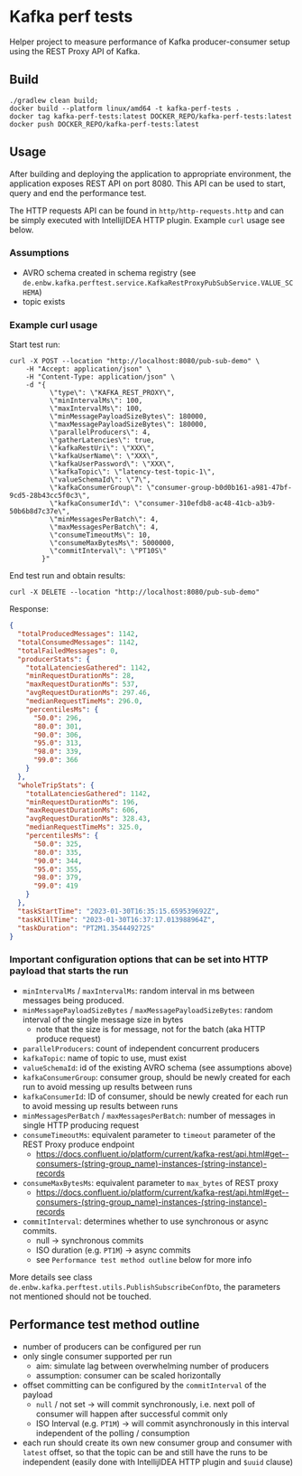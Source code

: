 # Kafka perf tests

Helper project to measure performance of Kafka producer-consumer setup using the REST Proxy API of Kafka.

## Build 

```shell
./gradlew clean build;
docker build --platform linux/amd64 -t kafka-perf-tests .
docker tag kafka-perf-tests:latest DOCKER_REPO/kafka-perf-tests:latest
docker push DOCKER_REPO/kafka-perf-tests:latest
```

## Usage

After building and deploying the application to appropriate environment, the application exposes REST API on
port 8080. This API can be used to start, query and end the performance test.

The HTTP requests API can be found in `http/http-requests.http` and can be simply executed 
with IntellijIDEA HTTP plugin. Example `curl` usage see below.

### Assumptions
- AVRO schema created in schema registry (see `de.enbw.kafka.perftest.service.KafkaRestProxyPubSubService.VALUE_SCHEMA`)
- topic exists

### Example curl usage
Start test run:
```shell
curl -X POST --location "http://localhost:8080/pub-sub-demo" \
    -H "Accept: application/json" \
    -H "Content-Type: application/json" \
    -d "{
          \"type\": \"KAFKA_REST_PROXY\",
          \"minIntervalMs\": 100,
          \"maxIntervalMs\": 100,
          \"minMessagePayloadSizeBytes\": 180000,
          \"maxMessagePayloadSizeBytes\": 180000,
          \"parallelProducers\": 4,
          \"gatherLatencies\": true,
          \"kafkaRestUri\": \"XXX\",
          \"kafkaUserName\": \"XXX\",
          \"kafkaUserPassword\": \"XXX\",
          \"kafkaTopic\": \"latency-test-topic-1\",
          \"valueSchemaId\": \"7\",
          \"kafkaConsumerGroup\": \"consumer-group-b0d0b161-a981-47bf-9cd5-28b43cc5f0c3\",
          \"kafkaConsumerId\": \"consumer-310efdb8-ac48-41cb-a3b9-50b6b8d7c37e\",
          \"minMessagesPerBatch\": 4,
          \"maxMessagesPerBatch\": 4,
          \"consumeTimeoutMs\": 10,
          \"consumeMaxBytesMs\": 5000000,
          \"commitInterval\": \"PT10S\"
        }"
```

End test run and obtain results:
```shell
curl -X DELETE --location "http://localhost:8080/pub-sub-demo"
```

Response:
```json
{
  "totalProducedMessages": 1142,
  "totalConsumedMessages": 1142,
  "totalFailedMessages": 0,
  "producerStats": {
    "totalLatenciesGathered": 1142,
    "minRequestDurationMs": 28,
    "maxRequestDurationMs": 537,
    "avgRequestDurationMs": 297.46,
    "medianRequestTimeMs": 296.0,
    "percentilesMs": {
      "50.0": 296,
      "80.0": 301,
      "90.0": 306,
      "95.0": 313,
      "98.0": 339,
      "99.0": 366
    }
  },
  "wholeTripStats": {
    "totalLatenciesGathered": 1142,
    "minRequestDurationMs": 196,
    "maxRequestDurationMs": 606,
    "avgRequestDurationMs": 328.43,
    "medianRequestTimeMs": 325.0,
    "percentilesMs": {
      "50.0": 325,
      "80.0": 335,
      "90.0": 344,
      "95.0": 355,
      "98.0": 379,
      "99.0": 419
    }
  },
  "taskStartTime": "2023-01-30T16:35:15.659539692Z",
  "taskKillTime": "2023-01-30T16:37:17.013988964Z",
  "taskDuration": "PT2M1.354449272S"
}
```

### Important configuration options that can be set into HTTP payload that starts the run
- `minIntervalMs` / `maxIntervalMs`: random interval in ms between messages being produced.
- `minMessagePayloadSizeBytes` / `maxMessagePayloadSizeBytes`: random interval of the single message size in bytes
  - note that the size is for message, not for the batch (aka HTTP produce request)
- `parallelProducers`: count of independent concurrent producers
- `kafkaTopic`: name of topic to use, must exist
- `valueSchemaId`: id of the existing AVRO schema (see assumptions above)
- `kafkaConsumerGroup`: consumer group, should be newly created for each run to avoid messing up results between runs
- `kafkaConsumerId`: ID of consumer, should be newly created for each run to avoid messing up results between runs
- `minMessagesPerBatch` / `maxMessagesPerBatch`: number of messages in single HTTP producing request
- `consumeTimeoutMs`: equivalent parameter to `timeout` parameter of the REST Proxy produce endpoint
  - https://docs.confluent.io/platform/current/kafka-rest/api.html#get--consumers-(string-group_name)-instances-(string-instance)-records
- `consumeMaxBytesMs`: equivalent parameter to `max_bytes` of REST proxy
  - https://docs.confluent.io/platform/current/kafka-rest/api.html#get--consumers-(string-group_name)-instances-(string-instance)-records
- `commitInterval`: determines whether to use synchronous or async commits.
  - null -> synchronous commits
  - ISO duration (e.g. `PT1M`) -> async commits
  - see `Performance test method outline` below for more info

More details see class `de.enbw.kafka.perftest.utils.PublishSubscribeConfDto`, the parameters not mentioned
should not be touched.

## Performance test method outline

- number of producers can be configured per run
- only single consumer supported per run
  - aim: simulate lag between overwhelming number of producers
  - assumption: consumer can be scaled horizontally
- offset committing can be configured by the `commitInterval` of the payload
  - `null` / not set -> will commit synchronously, i.e. next poll of consumer will happen after successful commit only
  - ISO Interval (e.g. `PT1M`) -> will commit asynchronously in this interval independent of the polling / consumption
- each run should create its own new consumer group and consumer with `latest` offset, so that the topic can be and
still have the runs to be independent (easily done with IntellijIDEA HTTP plugin and `$uuid` clause) 
